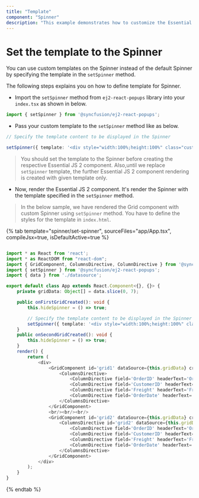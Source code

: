 ```yaml
---
title: "Template"
component: "Spinner"
description: "This example demonstrates how to customize the Essential JS 2 Spinner control based on different needs."
---
```


# Set the template to the Spinner

You can use custom templates on the Spinner instead of the default Spinner by specifying the template in the `setSpinner` method.

The following steps explains you on how to define template for Spinner.

* Import the `setSpinner` method from `ej2-react-popups` library into your `index.tsx` as shown in below.

```typescript
import { setSpinner } from '@syncfusion/ej2-react-popups';
```

* Pass your custom template to the `setSpinner` method like as below.

```typescript
// Specify the template content to be displayed in the Spinner

setSpinner({ template: '<div style="width:100%;height:100%" class="custom-rolling"><div></div></div>'});
```

> You should set the template to the Spinner before creating the respective Essential JS 2 component.
> Also,until we replace `setSpinner` template, the further Essential JS 2 component rendering is created with given template only.

* Now, render the Essential JS 2 component. It's render the Spinner with the template specified in the `setSpinner` method.

> In the below sample, we have rendered the Grid component with custom Spinner using `setSpinner` method.
> You have to define the styles for the template in `index.html`.

{% tab template="spinner/set-spinner", sourceFiles="app/App.tsx",  compileJsx=true, isDefaultActive=true %}

```typescript

import * as React from 'react';
import * as ReactDOM from "react-dom";
import { GridComponent, ColumnsDirective, ColumnDirective } from '@syncfusion/ej2-react-grids';
import { setSpinner } from '@syncfusion/ej2-react-popups';
import { data } from './datasource';

export default class App extends React.Component<{}, {}> {
    private gridData: Object[] = data.slice(0, 7);

    public onFirstGridCreated(): void {
        this.hideSpinner = () => true;

        // Specify the template content to be displayed in the Spinner
        setSpinner({ template: '<div style="width:100%;height:100%" class="custom-rolling"><div></div></div>' });
    }
    public onSecondGridCreated(): void {
        this.hideSpinner = () => true;
    }
    render() {
        return (
            <div>
                <GridComponent id='grid1' dataSource={this.gridData} created={this.onFirstGridCreated}>
                    <ColumnsDirective>
                        <ColumnDirective field='OrderID' headerText='Order ID' width='120' textAlign='right' type='number'></ColumnDirective>
                        <ColumnDirective field='CustomerID' headerText='Customer ID' width='140' type='string'></ColumnDirective>
                        <ColumnDirective field='Freight' headerText='Freight' width='120' format='C' textAlign='right' />
                        <ColumnDirective field='OrderDate' headerText='Order Date' width='140' format='yMd' textAlign='right' />
                    </ColumnsDirective>
                </GridComponent>
                <br/><br/><br/>
                <GridComponent id='grid2' dataSource={this.gridData} created={this.onSecondGridCreated}>
                    <ColumnsDirective id='grid2' dataSource={this.gridData}>
                        <ColumnDirective field='OrderID' headerText='Order ID' width='120' textAlign='right' type='number'></ColumnDirective>
                        <ColumnDirective field='CustomerID' headerText='Customer ID' width='140' type='string'></ColumnDirective>
                        <ColumnDirective field='Freight' headerText='Freight' width='120' format='C' textAlign='right' />
                        <ColumnDirective field='OrderDate' headerText='Order Date' width='140' format='yMd' textAlign='right' />
                    </ColumnsDirective>
                </GridComponent>
            </div>
        );
    }
}

```

{% endtab %}